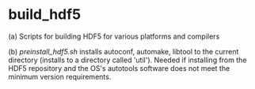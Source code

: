 # build_hdf5

(a) Scripts for building HDF5 for various platforms and compilers

(b) *preinstall_hdf5.sh* installs autoconf, automake, libtool to the current directory (installs to a directory called 'util'). 
    Needed if installing from the HDF5 repository and the OS's autotools software does not meet the minimum version requirements.
